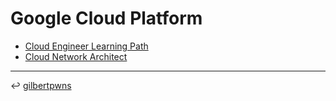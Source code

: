 # Google Cloud Platform

* [Cloud Engineer Learning Path](./cloud-engineer-learning-path/learning-path.md)
* [Cloud Network Architect](./cloud-architect/README.md)

---

↩️ [gilbertpwns](../README.md)
